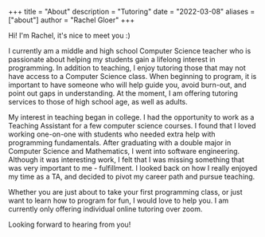 +++
title = "About"
description = "Tutoring"
date = "2022-03-08"
aliases = ["about"]
author = "Rachel Gloer"
+++

Hi! I'm Rachel, it's nice to meet you :)

I currently am a middle and high school Computer Science teacher who is passionate about helping my students gain a lifelong interest in programming. In addition to teaching, I enjoy tutoring those that may not have access to a Computer Science class. When beginning to program, it is important to have someone who will help guide you, avoid burn-out, and point out gaps in understanding. At the moment, I am offering tutoring services to those of high school age, as well as adults. 

My interest in teaching began in college. I had the opportunity to work as a Teaching Assistant for a few computer science courses. I found that I loved working one-on-one with students who needed extra help with programming fundamentals. After graduating with a double major in Computer Science and Mathematics, I went into software engineering. Although it was interesting work, I felt that I was missing something that was very important to me - fulfillment. I looked back on how I really enjoyed my time as a TA, and decided to pivot my career path and pursue teaching.

Whether you are just about to take your first programming class, or just want to learn how to program for fun, I would love to help you. I am currently only offering individual online tutoring over zoom.

Looking forward to hearing from you!